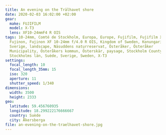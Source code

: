 ```yaml
---
title: An evening on the Trälhavet shore
date: 2020-02-03 16:02:00 +02:00
gear:
  make: FUJIFILM
  model: X-T3
  lens: XF10-24mmF4 R OIS
tags: 10-24mm, Comté de Stockholm, Europa, Europe, Fujifilm, Fujifilm X-T3,
  Fujinon, Fujinon XF 10-24mm f/4.0 R OIS, Kingdom of Sweden, Konungariket
  Sverige, landscape, Näsuddens naturreservat, Österåker, Österåker
  Municipality, Österåkers kommun, Österskär, paysage, Stockholm County,
  Stockholms län, Suède, Sverige, Sweden, X-T3
settings:
  focal_length: 10
  focal_length_35mm: 15
  iso: 320
  aperture: 11
  shutter_speed: 1/340
dimensions:
  width: 3500
  height: 2333
geo:
  latitude: 59.456760935
  longitude: 18.299222176666667
  country: Suède
  city: Åkersberga
file: an-evening-on-the-traelhavet-shore.jpg
---
```



